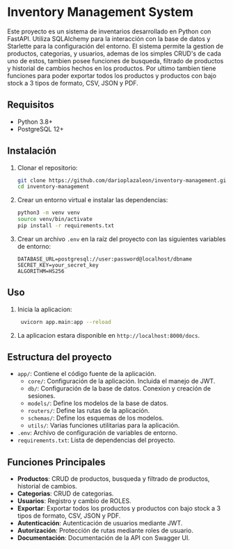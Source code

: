 # Inventory Management System

Este proyecto es un sistema de inventarios desarrollado en Python con FastAPI. Utiliza SQLAlchemy para la interacción con la
base de datos y Starlette para la configuración del entorno. El sistema permite la gestion de productos, categorias, y usuarios, ademas de los simples CRUD's de cada uno de estos, tambien posee funciones de busqueda, filtrado de productos y historial de cambios hechos en los productos. Por ultimo tambien tiene funciones para poder exportar todos los productos y productos con bajo stock a 3 tipos de formato, CSV, JSON y PDF.


## Requisitos

- Python 3.8+
- PostgreSQL 12+

## Instalación

1. Clonar el repositorio:
    
    ```bash
   git clone https://github.com/darioplazaleon/inventory-management.git
   cd inventory-management
    ```
2. Crear un entorno virtual e instalar las dependencias:
    
    ```bash
   python3 -m venv venv
   source venv/bin/activate
   pip install -r requirements.txt
    ```
3. Crear un archivo `.env` en la raíz del proyecto con las siguientes variables de entorno:
    
    ```dotenv
   DATABASE_URL=postgresql://user:password@localhost/dbname
   SECRET_KEY=your_secret_key
   ALGORITHM=HS256
    ```

## Uso

1. Inicia la aplicacion:
   ```bash
    uvicorn app.main:app --reload
    ```
2. La aplicacion estara disponible en `http://localhost:8000/docs`. 

## Estructura del proyecto

- `app/`: Contiene el código fuente de la aplicación.
  - `core/`: Configuración de la aplicación. Incluida el manejo de JWT.
  - `db/`: Configuración de la base de datos. Conexion y creación de sesiones.
  - `models/`: Define los modelos de la base de datos.
  - `routers/`: Define las rutas de la aplicación.
  - `schemas/`: Define los esquemas de los modelos.
  - `utils/`: Varias funciones utilitarias para la aplicación.
- `.env`: Archivo de configuración de variables de entorno.
- `requirements.txt`: Lista de dependencias del proyecto.

## Funciones Principales

- **Productos**: CRUD de productos, busqueda y filtrado de productos, historial de cambios.
- **Categorias**: CRUD de categorias.
- **Usuarios**: Registro y cambio de ROLES.
- **Exportar**: Exportar todos los productos y productos con bajo stock a 3 tipos de formato, CSV, JSON y PDF.
- **Autenticación**: Autenticación de usuarios mediante JWT.
- **Autorización**: Protección de rutas mediante roles de usuario.
- **Documentación**: Documentación de la API con Swagger UI.

